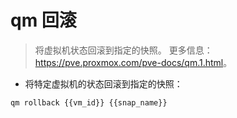 # qm 回滚

> 将虚拟机状态回滚到指定的快照。
> 更多信息：<https://pve.proxmox.com/pve-docs/qm.1.html>。

- 将特定虚拟机的状态回滚到指定的快照：

`qm rollback {{vm_id}} {{snap_name}}`